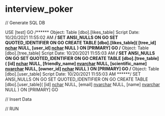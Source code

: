 # interview_poker

// Generate SQL DB

USE [test]
GO
/****** Object:  Table [dbo].[likes_table]    Script Date: 10/20/2021 11:55:02 AM ******/
SET ANSI_NULLS ON
GO
SET QUOTED_IDENTIFIER ON
GO
CREATE TABLE [dbo].[likes_table](
	[tree_id] [nchar](10) NULL,
	[user_id] [nchar](10) NULL
) ON [PRIMARY]
GO
/****** Object:  Table [dbo].[tree_table]    Script Date: 10/20/2021 11:55:03 AM ******/
SET ANSI_NULLS ON
GO
SET QUOTED_IDENTIFIER ON
GO
CREATE TABLE [dbo].[tree_table](
	[id] [nchar](10) NULL,
	[friendly_name] [nvarchar](200) NULL,
	[scientific_name] [nvarchar](200) NULL,
	[owner_id] [nchar](10) NULL
) ON [PRIMARY]
GO
/****** Object:  Table [dbo].[user_table]    Script Date: 10/20/2021 11:55:03 AM ******/
SET ANSI_NULLS ON
GO
SET QUOTED_IDENTIFIER ON
GO
CREATE TABLE [dbo].[user_table](
	[id] [nchar](10) NULL,
	[email] [nvarchar](200) NULL,
	[name] [nvarchar](200) NULL
) ON [PRIMARY]
GO

// Insert Data

// RUN
